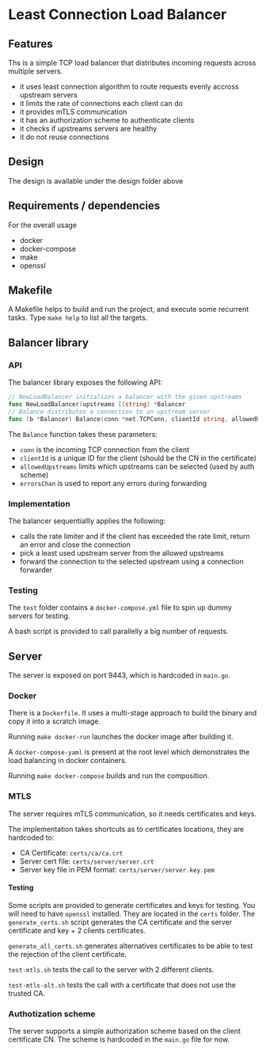 # Least Connection Load Balancer

## Features
Ths is a simple TCP load balancer that distributes incoming requests across multiple servers.
- it uses least connection algorithm to route requests evenly accross upstream servers
- it limits the rate of connections each client can do
- it provides mTLS communication
- it has an authorization scheme to authenticate clients
- it checks if upstreams servers are healthy
- it do not reuse connections

## Design
The design is available under the design folder above
## Requirements / dependencies
For the overall usage
- docker
- docker-compose
- make
- openssl
## Makefile
A Makefile helps to build and run the project, and execute some recurrent tasks.
Type `make help` to list all the targets.


## Balancer library
### API
The balancer library exposes the following API:
```go
// NewLoadBalancer initializes a balancer with the given upstreams
func NewLoadBalancer(upstreams []string) *Balancer
// Balance distributes a connection to an upstream server
func (b *Balancer) Balance(conn *net.TCPConn, clientId string, allowedUpstreams []string, errorsChan chan []error) error
```
The `Balance` function takes these parameters:
- `conn` is the incoming TCP connection from the client
- `clientId` is a unique ID for the client (should be the CN in the certificate)
- `allowedUpstreams` limits which upstreams can be selected (used by auth scheme)
- `errorsChan` is used to report any errors during forwarding

### Implementation
The balancer sequentiallly applies the following:
- calls the rate limiter and if the client has exceeded the rate limit, return an error and close the connection
- pick a least used upstream server from the allowed upstreams
- forward the connection to the selected upstream using a connection forwarder

### Testing
The `test` folder contains a `docker-compose.yml` file to spin up dummy servers for testing.

A bash script is provided to call parallelly a big number of requests.

## Server
The server is exposed on port 9443, which is hardcoded in `main.go`.
### Docker
There is a `Dockerfile`. It uses a multi-stage approach to build the binary and copy it into a scratch image.

Running `make docker-run` launches the docker image after building it.

A `docker-compose-yaml` is present at the root level which demonstrates the load balancing in docker containers.

Running `make docker-compose` builds and run the composition.
### MTLS
The server requires mTLS communication, so it needs certificates and keys.

The implementation takes shortcuts as to certificates locations, they are hardcoded to:
- CA Certificate: `certs/ca/ca.crt`
- Server cert file: `certs/server/server.crt`
- Server key file in PEM format:  `certs/server/server.key.pem`

#### Testing
Some scripts are provided to generate certificates and keys for testing. You will need to have `openssl` installed. They are located in the `certs` folder.
The `generate_certs.sh` script generates the CA certificate and the server certificate and key + 2 clients certificates. 

`generate_all_certs.sh` generates alternatives certificates to be able to test the rejection of the client certificate.

`test-mtls.sh` tests the call to the server with 2 different clients.

`test-mtls-alt.sh` tests the call with a certificate that does not use the trusted CA.

### Authotization scheme
The server supports a simple authorization scheme based on the client certificate CN.
The scheme is hardcoded in the `main.go` file for now.

